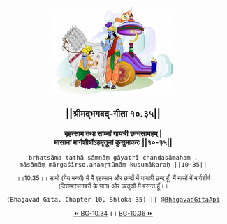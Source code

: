 <center><img src="../../asset/BG.png" alt="#API #bhagavadgitaapi #slok #nodejs #js #api #gitaapi #krishna #hinduism #vedic #ISKCON #shreemadbhagavadgita #technology"/>
<h2>||श्रीमद्‍भगवद्‍-गीता १०.३५||</h2>
<h3>बृहत्साम तथा साम्नां गायत्री छन्दसामहम् |<br/>मासानां मार्गशीर्षोऽहमृतूनां कुसुमाकरः ||१०-३५||</h3>
<pre>bṛhatsāma tathā sāmnāṃ gāyatrī chandasāmaham .<br/>māsānāṃ mārgaśīrṣo.ahamṛtūnāṃ kusumākaraḥ ||10-35||</pre>
<p>।।10.35।। सामों (गेय मन्त्रों) में मैं बृहत्साम और छन्दों में गायत्री छन्द हूँ; मैं मासों में मार्गशीर्ष (दिसम्बरजनवरी के भाग) और ऋतुओं में वसन्त हूँ।।</p>
<pre>(Bhagavad Gita, Chapter 10, Shloka 35) || <a href="https://twitter.com/bhagavadgitaapi">@BhagavadGitaApi</a></pre><a href="../../10/34">⏪  BG-10.34</a><b>        ।।        </b><a href="../../10/36">BG-10.36  ⏩</a></center></center>